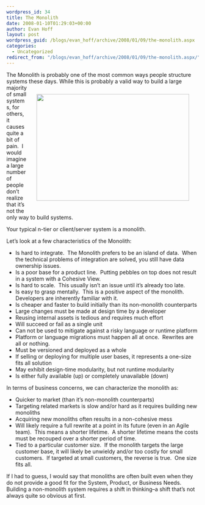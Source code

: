 ```yaml
---
wordpress_id: 34
title: The Monolith
date: 2008-01-10T01:29:03+00:00
author: Evan Hoff
layout: post
wordpress_guid: /blogs/evan_hoff/archive/2008/01/09/the-monolith.aspx
categories:
  - Uncategorized
redirect_from: "/blogs/evan_hoff/archive/2008/01/09/the-monolith.aspx/"
---
```

The Monolith is probably one of the most common ways people structure systems these days. <img style="margin: 25px" height="280" src="http://lostechies.com/blogs/evan_hoff/WindowsLiveWriter/TheMonolith_117A4/sunset_boulder1_thumb3.jpg" width="400" align="right" />While this is probably a valid way to build a large majority of small systems, for others, it causes quite a bit of pain.&nbsp; I would imagine a large number of people don&#8217;t realize that it&#8217;s not the only way to build systems.

Your typical n-tier or client/server system is a monolith.

Let&#8217;s look at a few characteristics of the Monolith:

  * Is hard to integrate.&nbsp; The Monolith prefers to be an island of data.&nbsp; When the technical problems of integration are solved, you still have data ownership issues.
  * Is a poor&nbsp;base for a product line.&nbsp; Putting pebbles on top does not result in a system with a Cohesive View.
  * Is hard to scale.&nbsp; This usually isn&#8217;t an issue until it&#8217;s already too late.
  * Is easy to grasp mentally.&nbsp; This is a positive aspect of the monolith.&nbsp; Developers are inherently familiar with it.
  * Is cheaper and faster to build initially than its non-monolith counterparts
  * Large changes must be made at design time by a developer
  * Reusing internal assets is tedious and requires much effort
  * Will succeed or fail as a single unit
  * Can not be used to mitigate&nbsp;against a risky&nbsp;language or runtime platform
  * Platform or language&nbsp;migrations must happen all at once.&nbsp; Rewrites are all or nothing.
  * Must be versioned and deployed as a whole
  * If selling or deploying for multiple user bases, it represents a one-size fits all solution
  * May exhibit design-time modularity, but not runtime modularity
  * Is either fully available (up) or completely unavailable (down)

In terms of business concerns, we can characterize the monolith as:

  * Quicker to market (than it&#8217;s non-monolith counterparts)
  * Targeting related markets is slow and/or hard as it requires building new monoliths
  * Acquiring new monoliths often results in a non-cohesive mess
  * Will likely require a full rewrite at a point in its future (even in an Agile team).&nbsp; This means a shorter lifetime.&nbsp; A shorter lifetime means the costs must be recouped over a shorter period of time.
  * Tied to a particular customer size.&nbsp; If the monolith targets the large customer base, it will likely be unwieldy and/or too costly for small customers.&nbsp; If targeted at small customers, the reverse is true.&nbsp; One size fits all.

If I had to guess, I would say that monoliths are often built even when they do not provide a good fit for the System, Product, or Business Needs.&nbsp; Building a non-monolith system requires a shift in thinking&#8211;a shift that&#8217;s not always quite so obvious at first.